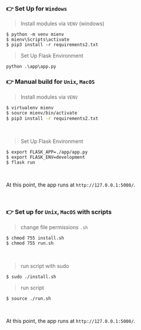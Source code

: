 ### 👉 Set Up for `Windows` 

> Install modules via `VENV` (windows) 
```
$ python -m venv mienv
$ mienv\Scripts\activate
$ pip3 install -r requirements2.txt
```
> Set Up Flask Environment
```
python .\app\app.py
```

### 👉 Manual build for `Unix`, `MacOS` 

> Install modules via `VENV`  

```bash
$ virtualenv mienv
$ source mienv/bin/activate
$ pip3 install -r requirements2.txt
```

<br />

> Set Up Flask Environment


```
$ export FLASK_APP=./app/app.py
$ export FLASK_ENV=development
$ flask run
```


<br />

At this point, the app runs at `http://127.0.0.1:5000/`. 

<br />

### 👉 Set up for `Unix`, `MacOS` with scripts 

> change file permissions `.sh`  

```bash
$ chmod 755 install.sh
$ chmod 755 run.sh
```

<br />

> run script with sudo


```
$ sudo ./install.sh
```

> run script


```
$ source ./run.sh
```
<br />

At this point, the app runs at `http://127.0.0.1:5000/`. 

<br />
